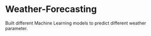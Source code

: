 # Weather-Forecasting
Built different Machine Learning models to predict different weather parameter.
